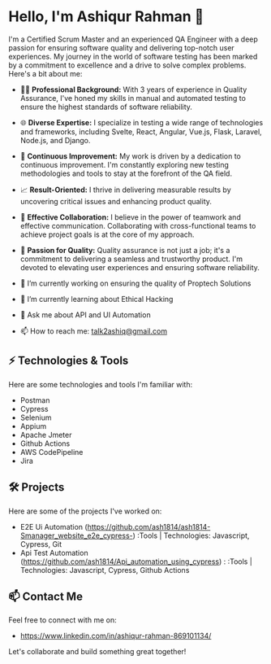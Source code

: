 # Hello, I'm Ashiqur Rahman 👋

I'm a Certified Scrum Master and an experienced QA Engineer with a deep passion for ensuring software quality and delivering top-notch user experiences. My journey in the world of software testing has been marked by a commitment to excellence and a drive to solve complex problems. Here's a bit about me:

- 🕵️‍♂️ **Professional Background:** With 3 years of experience in Quality Assurance, I've honed my skills in manual and automated testing to ensure the highest standards of software reliability.

- 🌐 **Diverse Expertise:** I specialize in testing a wide range of technologies and frameworks, including Svelte, React, Angular, Vue.js, Flask, Laravel, Node.js, and Django.

- 🚀 **Continuous Improvement:** My work is driven by a dedication to continuous improvement. I'm constantly exploring new testing methodologies and tools to stay at the forefront of the QA field.

- 📈 **Result-Oriented:** I thrive in delivering measurable results by uncovering critical issues and enhancing product quality.

- 💬 **Effective Collaboration:** I believe in the power of teamwork and effective communication. Collaborating with cross-functional teams to achieve project goals is at the core of my approach.

- 🌟 **Passion for Quality:** Quality assurance is not just a job; it's a commitment to delivering a seamless and trustworthy product. I'm devoted to elevating user experiences and ensuring software reliability.

- 🔭 I’m currently working on ensuring the quality of Proptech Solutions
- 🌱 I’m currently learning about Ethical Hacking 
- 💬 Ask me about API and UI Automation
- 📫 How to reach me: talk2ashiq@gmail.com

## ⚡ Technologies & Tools

Here are some technologies and tools I'm familiar with:

- Postman
- Cypress
- Selenium
- Appium
- Apache Jmeter
- Github Actions
- AWS CodePipeline
- Jira

## 🛠️ Projects

Here are some of the projects I've worked on:

- E2E Ui Automation (https://github.com/ash1814/ash1814-Smanager_website_e2e_cypress-) :Tools | Technologies: Javascript, Cypress, Git
- Api Test Automation (https://github.com/ash1814/Api_automation_using_cypress) : :Tools | Technologies: Javascript, Cypress, Github Actions



## 📫 Contact Me

Feel free to connect with me on:

- https://www.linkedin.com/in/ashiqur-rahman-869101134/


Let's collaborate and build something great together!
